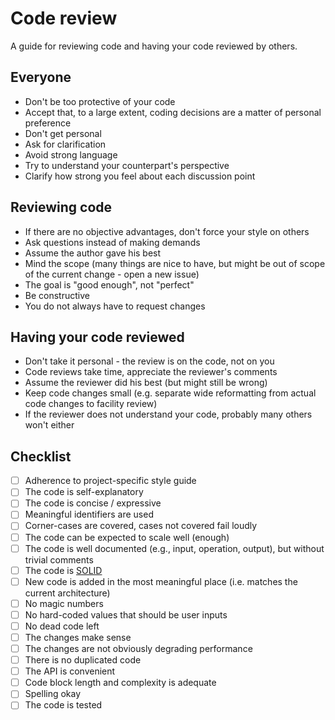 # Code review

A guide for reviewing code and having your code reviewed by others.

## Everyone

* Don't be too protective of your code
* Accept that, to a large extent, coding decisions are a matter of personal 
  preference
* Don't get personal
* Ask for clarification
* Avoid strong language
* Try to understand your counterpart's perspective
* Clarify how strong you feel about each discussion point

## Reviewing code 

* If there are no objective advantages, don't force your style on others
* Ask questions instead of making demands
* Assume the author gave his best
* Mind the scope (many things are nice to have, but might be out of scope 
  of the current change - open a new issue) 
* The goal is "good enough", not "perfect" 
* Be constructive
* You do not always have to request changes 

## Having your code reviewed 

* Don't take it personal - the review is on the code, not on you
* Code reviews take time, appreciate the reviewer's comments
* Assume the reviewer did his best (but might still be wrong)
* Keep code changes small (e.g. separate wide reformatting from actual code 
  changes to facility review)
* If the reviewer does not understand your code, probably many others won't 
  either

## Checklist

* [ ] Adherence to project-specific style guide
* [ ] The code is self-explanatory
* [ ] The code is concise / expressive
* [ ] Meaningful identifiers are used
* [ ] Corner-cases are covered, cases not covered fail loudly
* [ ] The code can be expected to scale well (enough)
* [ ] The code is well documented (e.g., input, operation, output), but 
      without trivial comments
* [ ] The code is [SOLID](https://en.wikipedia.org/wiki/SOLID)
* [ ] New code is added in the most meaningful place (i.e. matches the 
      current architecture)
* [ ] No magic numbers
* [ ] No hard-coded values that should be user inputs
* [ ] No dead code left
* [ ] The changes make sense
* [ ] The changes are not obviously degrading performance
* [ ] There is no duplicated code
* [ ] The API is convenient
* [ ] Code block length and complexity is adequate
* [ ] Spelling okay
* [ ] The code is tested
